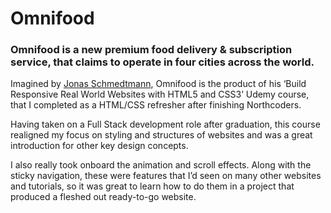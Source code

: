 # Omnifood
### Omnifood is a new premium food delivery & subscription service, that claims to operate in four cities across the world.
Imagined by [Jonas Schmedtmann](https://codingheroes.io "Jonas Schmedtmann's Site"), Omnifood is the product of his ‘Build Responsive Real World Websites with HTML5 and CSS3’ Udemy course, that I completed as a HTML/CSS refresher after finishing Northcoders.

Having taken on a Full Stack development role after graduation, this course realigned my focus on styling and structures of websites and was a great introduction for other key design concepts. 

I also really took onboard the animation and scroll effects. Along with the sticky navigation, these were features that I’d seen on many other websites and tutorials, so it was great to learn how to do them in a project that produced a fleshed out ready-to-go website.